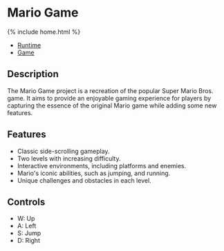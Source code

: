 # Mario Game

{% include home.html %}

- [Runtime](https://samayass.github.io/mario1/)
- [Game](https://samayass.github.io/mario1/background1)

## Description
The Mario Game project is a recreation of the popular Super Mario Bros. game. It aims to provide an enjoyable gaming experience for players by capturing the essence of the original Mario game while adding some new features.

## Features
- Classic side-scrolling gameplay.
- Two levels with increasing difficulty.
- Interactive environments, including platforms and enemies.
- Mario's iconic abilities, such as jumping, and running.
- Unique challenges and obstacles in each level.

## Controls
- W: Up
- A: Left
- S: Jump
- D: Right
